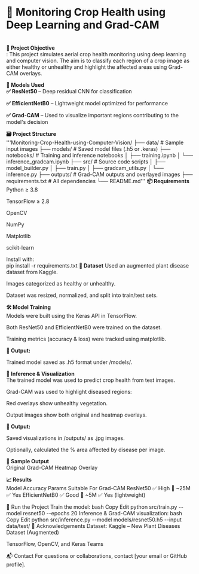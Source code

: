 <h1>🌾 Monitoring Crop Health using Deep Learning and Grad-CAM</h1><br>
<b>📌 Project Objective</b><br>:
This project simulates aerial crop health monitoring using deep learning and computer vision. The aim is to classify each region of a crop image as either healthy or unhealthy and highlight the affected areas using Grad-CAM overlays.

<b>🧠 Models Used</b><br>
<b>✅ ResNet50 </b>– Deep residual CNN for classification

<b>✅ EfficientNetB0</b> – Lightweight model optimized for performance

<b>✅ Grad-CAM</b> – Used to visualize important regions contributing to the model's decision

<b>🗃️ Project Structure</b><br>
'''Monitoring-Crop-Health-using-Computer-Vision/
├── data/               # Sample input images
├── models/             # Saved model files (.h5 or .keras)
├── notebooks/          # Training and inference notebooks
│   ├── training.ipynb
│   └── inference_gradcam.ipynb
├── src/                # Source code scripts
│   ├── model_builder.py
│   ├── train.py
│   ├── gradcam_utils.py
│   └── inference.py
├── outputs/            # Grad-CAM outputs and overlayed images
├── requirements.txt    # All dependencies
└── README.md'''
<b>📦 Requirements</b>
Python ≥ 3.8

TensorFlow ≥ 2.8

OpenCV

NumPy

Matplotlib

scikit-learn

Install with:<br>
pip install -r requirements.txt
<b>📁 Dataset</b>
Used an augmented plant disease dataset from Kaggle.

Images categorized as healthy or unhealthy.

Dataset was resized, normalized, and split into train/test sets.

<b>🛠️ Model Training</b><br>
Models were built using the Keras API in TensorFlow.

Both ResNet50 and EfficientNetB0 were trained on the dataset.

Training metrics (accuracy & loss) were tracked using matplotlib.

<b>📄 Output:</b><br>

Trained model saved as .h5 format under /models/.

<b>🎯 Inference & Visualization</b><br>
The trained model was used to predict crop health from test images.

Grad-CAM was used to highlight diseased regions:

Red overlays show unhealthy vegetation.

Output images show both original and heatmap overlays.

<b>📂 Output:</b>

Saved visualizations in /outputs/ as .jpg images.

Optionally, calculated the % area affected by disease per image.

<b>📸 Sample Output</b><br>
Original	Grad-CAM Heatmap	Overlay

<b>📈 Results</b><br>
Model	Accuracy	Params	Suitable For Grad-CAM
ResNet50	✅ High	🔺 ~25M	✅ Yes
EfficientNetB0	✅ Good	🔻 ~5M	✅ Yes (lightweight)

🚀 Run the Project
Train the model:
bash
Copy
Edit
python src/train.py --model resnet50 --epochs 20
Inference & Grad-CAM visualization:
bash
Copy
Edit
python src/inference.py --model models/resnet50.h5 --input data/test/
🤝 Acknowledgements
Dataset: Kaggle – New Plant Diseases Dataset (Augmented)

TensorFlow, OpenCV, and Keras Teams

📬 Contact
For questions or collaborations, contact [your email or GitHub profile].
